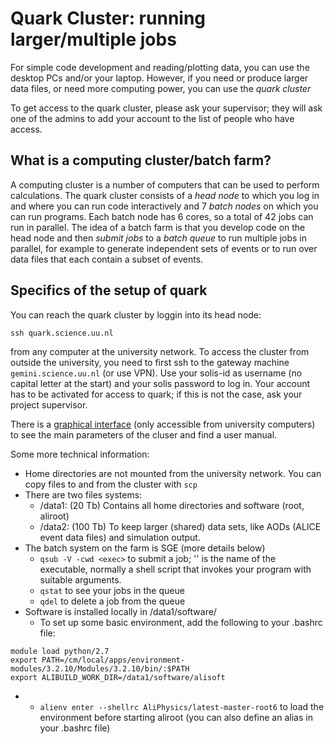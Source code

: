 # Quark Cluster: running larger/multiple jobs

For simple code development and reading/plotting data, you can use the desktop PCs and/or your laptop. 
However, if you need or produce larger data files, or need more computing power, you can use the *quark cluster*

To get access to the quark cluster, please ask your supervisor; they will ask one of the admins to add your account to the list of people who have access.

## What is a computing cluster/batch farm?

A computing cluster is a number of computers that can be used to perform calculations. The quark cluster consists of a *head node* to which you log in and where you can run code interactively and 7 *batch nodes* on which you can run programs. Each batch node has 6 cores, so a total of 42 jobs can run in parallel.
The idea of a batch farm is that you develop code on the head node and then *submit jobs* to a *batch queue* to run multiple jobs in parallel, for example to generate independent sets of events or to run over data files that each contain a subset of events.

## Specifics of the setup of quark

You can reach the quark cluster by loggin into its head node:
```
ssh quark.science.uu.nl
```
from any computer at the university network. To access the cluster from outside the university, you need to first ssh to the gateway machine `gemini.science.uu.nl` (or use VPN). Use your solis-id as username (no capital letter at the start) and your solis password to log in. Your account has to be activated for access to quark; if this is not the case, ask your project supervisor.

There is a [graphical interface](http://quark.science.uu.nl) (only accessible from university computers) to see the main parameters of the cluser and find a user manual.

Some more technical information:

  * Home directories are not mounted from the university network. You can copy files to and from the cluster with `scp`
  * There are two files systems:
     * /data1: (20 Tb) Contains all home directories and software (root, aliroot)
     * /data2: (100 Tb) To keep larger (shared) data sets, like AODs (ALICE event data files) and simulation output.
  * The batch system on the farm is SGE (more details below)
     * `qsub -V -cwd <exec>` to submit a job; '<exec>' is the name of the executable, normally a shell script that invokes your program with suitable arguments.
     * `qstat` to see your jobs in the queue
     * `qdel` to delete a job from the queue
  * Software is installed locally in /data1/software/
     * To set up some basic environment, add the following to your .bashrc file:
```
module load python/2.7
export PATH=/cm/local/apps/environment-modules/3.2.10/Modules/3.2.10/bin/:$PATH
export ALIBUILD_WORK_DIR=/data1/software/alisoft
```
  *
     * `alienv enter --shellrc AliPhysics/latest-master-root6` to load the environment before starting aliroot (you can also define an alias in your .bashrc file)
